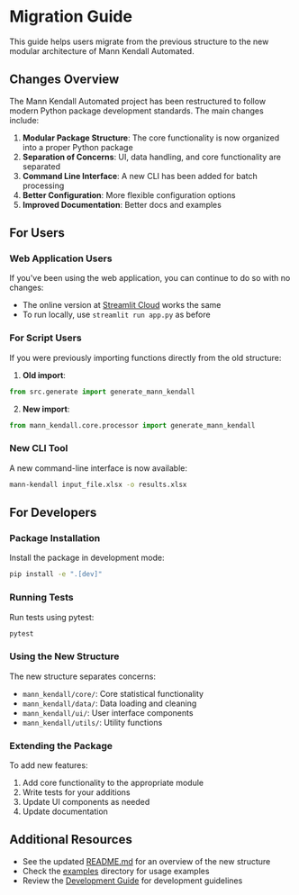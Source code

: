# Migration Guide

This guide helps users migrate from the previous structure to the new modular architecture of Mann Kendall Automated.

## Changes Overview

The Mann Kendall Automated project has been restructured to follow modern Python package development standards. The main changes include:

1. **Modular Package Structure**: The core functionality is now organized into a proper Python package
2. **Separation of Concerns**: UI, data handling, and core functionality are separated
3. **Command Line Interface**: A new CLI has been added for batch processing
4. **Better Configuration**: More flexible configuration options
5. **Improved Documentation**: Better docs and examples

## For Users

### Web Application Users

If you've been using the web application, you can continue to do so with no changes:

- The online version at [Streamlit Cloud](https://mannkendall.streamlit.app/) works the same
- To run locally, use `streamlit run app.py` as before

### For Script Users

If you were previously importing functions directly from the old structure:

1. **Old import**:
```python
from src.generate import generate_mann_kendall
```

2. **New import**:
```python
from mann_kendall.core.processor import generate_mann_kendall
```

### New CLI Tool

A new command-line interface is now available:

```bash
mann-kendall input_file.xlsx -o results.xlsx
```

## For Developers

### Package Installation

Install the package in development mode:

```bash
pip install -e ".[dev]"
```

### Running Tests

Run tests using pytest:

```bash
pytest
```

### Using the New Structure

The new structure separates concerns:
- `mann_kendall/core/`: Core statistical functionality
- `mann_kendall/data/`: Data loading and cleaning
- `mann_kendall/ui/`: User interface components
- `mann_kendall/utils/`: Utility functions

### Extending the Package

To add new features:
1. Add core functionality to the appropriate module
2. Write tests for your additions
3. Update UI components as needed
4. Update documentation

## Additional Resources

- See the updated [README.md](/README.md) for an overview of the new structure
- Check the [examples](/examples) directory for usage examples
- Review the [Development Guide](/DEVELOPMENT.md) for development guidelines
